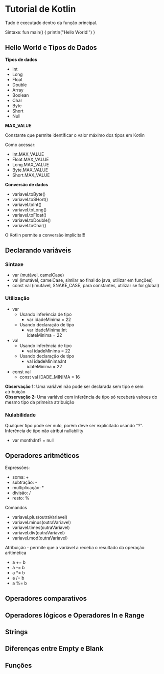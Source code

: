 
# Tutorial de Kotlin

Tudo é executado dentro da função principal.

Sintaxe: 
fun main() {
	println("Hello World!")
}

## Hello World e Tipos de Dados

**Tipos de dados**

- Int
- Long
- Float
- Double
- Array
- Boolean
- Char
- Byte
- Short
- Null

**MAX_VALUE**

Constante que permite identificar o valor máximo dos tipos em Kotlin

Como acessar:

- Int.MAX_VALUE
- Float.MAX_VALUE
- Long.MAX_VALUE
- Byte.MAX_VALUE
- Short.MAX_VALUE

**Conversão de dados**

- variavel.toByte()
- variavel.toSHort()
- variavel.toInt()
- variavel.toLong()
- variavel.toFloat()
- variavel.toDouble()
- variavel.toChar()

O Kotlin permite a conversão implícita!!!

## Declarando variáveis

### Sintaxe

- var (mutável, camelCase)
- val (imutável, camelCase, similar ao final do java, utilizar em funções)
- const val (imutável, SNAKE_CASE, para constantes, utilizar se for global)

### Utilização

- var
	- Usando inferência de tipo
		- var idadeMinima = 22
	- Usando declaração de tipo
		- var idadeMinima:Int  
		idateMinima = 22
- val
	- Usando inferência de tipo
		- val idadeMinima = 22
	- Usando declaração de tipo
		- val idadeMinima:Int  
		idateMinima = 22
- const val
	- const val IDADE_MINIMA = 16

**Observação 1:** Uma variável não pode ser declarada sem tipo e sem atribuição  
**Observação 2:** Uma variável com inferência de tipo só receberá valroes do mesmo tipo da primeira atribuição

### Nulabilidade

Qualquer tipo pode ser nulo, porém deve ser explicitado usando "?". Inferência de tipo não atribui nullability

- var month:Int? = null

## Operadores aritméticos

Expressões: 
- soma: +
- subtração: -
- multiplicação: *
- divisão: /
- resto: %

Comandos
- variavel.plus(outraVariavel)
- variavel.minus(outraVariavel)
- variavel.times(outraVariavel)
- variavel.div(outraVariavel)
- variavel.mod(outraVariavel)

Atribuição - permite que a variável a receba o resultado da operação aritimética
- a += b
- a -= b
- a *= b
- a /= b
- a %= b

## Operadores comparativos

## Operadores lógicos e Operadores In e Range

## Strings

## Diferenças entre Empty e Blank

## Funções